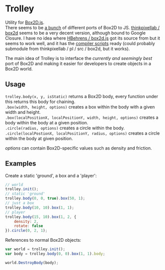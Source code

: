 Trolley
===

Utility for [Box2D.js](https://github.com/HBehrens/box2d.js).  
There seems to be [a bunch](http://gamedev.stackexchange.com/questions/7765/are-there-any-alternative-js-ports-of-box2d) of different ports of Box2D to JS.
[thinkpixellab / box2d](https://github.com/thinkpixellab/pl/tree/master/src/box2d) seems to be a very decent version, although bound to Google Closure.
I have no idea where [HBehrens / box2d.js](https://github.com/HBehrens/box2d.js) got its source from but it seems to work well, and it has the [compiler scripts](https://github.com/HBehrens/box2d.js/blob/master/build.sh) ready (could probably submodule from thinkpixellab / pl / src / box2d, but it works).

The main idea of Trolley is to interface the _currently and seemingly best_ port of Box2D and making it easier for developers to create objects in a Box2D world.

Usage
---

```trolley.body(x, y, isStatic)``` returns a Box2D body, every function under this returns this body for chaining.  
```.box(width, height, options)``` creates a box within the body with a given width and height.  
```.box(localPositionX, localPositionY, width, height, options)``` creates a body within the body at a given position.  
```.circle(radius, options)``` creates a circle within the body.   
```.circle(localPostionX, localPositionY, radius, options)``` creates a circle within the body at given position.  

_options_ can contain Box2D-specific values such as density and friction.

Examples
---

Create a static 'ground', a box and a 'player':

```JavaScript
// world
trolley.init();
// static 'ground'
trolley.body(0, 0, true).box(50, 1);
// just a box
trolley.body(10, 10).box(1, 1);
// player
trolley.body(15, 10).box(1, 2, {
    density: 2,
    rotate: false
}).circle(0, 2, 1);
```

References to normal Box2D objects:

```JavaScript
var world = trolley.init();
var body = trolley.body(0, 0).box(1, 1).body;

world.DestroyBody(body);
```
